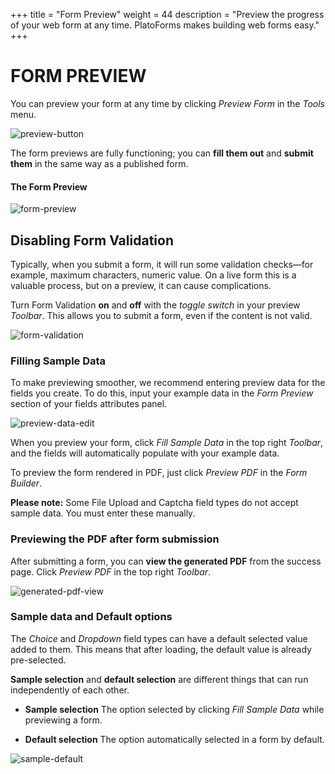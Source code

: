 +++
title = "Form Preview"
weight = 44
description = "Preview the progress of your web form at any time. PlatoForms makes building web forms easy."
+++

# FORM PREVIEW

You can preview your form at any time by clicking *Preview Form* in the *Tools* menu. 



![preview-button](http://clients.typecast.io/PlatoForms/imgs/preview-button.png)



The form previews are fully functioning; you can **fill them out** and **submit them** in the same way as a published form.

#### The Form Preview

![form-preview](http://clients.typecast.io/PlatoForms/imgs/form-preview.png)



## Disabling Form Validation

Typically, when you submit a form, it will run some validation checks—for example, maximum characters, numeric value. On a live form this is a valuable process, but on a preview, it can cause complications.

Turn Form Validation **on** and **off** with the *toggle switch* in your preview *Toolbar*. This allows you to submit a form, even if the content is not valid.



![form-validation](http://clients.typecast.io/PlatoForms/imgs/form-validation.png)

### Filling Sample Data

To make previewing smoother, we recommend entering preview data for the fields you create. To do this, input your example data in the *Form Preview* section of your fields attributes panel.



![preview-data-edit](http://clients.typecast.io/PlatoForms/imgs/preview-data-edit.png)



When you preview your form, click *Fill Sample Data* in the top right *Toolbar*, and the fields will automatically populate with your example data. 

To preview the form rendered in PDF, just click *Preview PDF* in the *Form Builder*.

**Please note:** Some File Upload and Captcha field types do not accept sample data. You must enter these manually.



### Previewing the PDF after form submission

After submitting a form, you can **view the generated PDF** from the success page. Click *Preview PDF* in the top right *Toolbar*.



![generated-pdf-view](http://clients.typecast.io/PlatoForms/imgs/generated-pdf-view.png)

### Sample data and Default options

The *Choice* and *Dropdown* field types can have a default selected value added to them. This means that after loading, the default value is already pre-selected. 

**Sample selection** and **default selection** are different things that can run independently of each other. 

- **Sample selection**
  The option selected by clicking *Fill Sample Data* while previewing a form.


- **Default selection**
  The option automatically selected in a form by default.



![sample-default](http://clients.typecast.io/PlatoForms/imgs/sample-default.png)